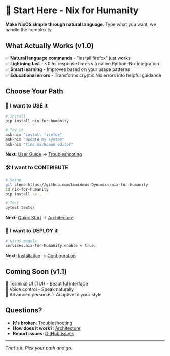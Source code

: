 # 🚀 Start Here - Nix for Humanity

**Make NixOS simple through natural language.** Type what you want, we handle the complexity.

## What Actually Works (v1.0)

✅ **Natural language commands** - "install firefox" just works  
✅ **Lightning fast** - <0.5s response times via native Python-Nix integration  
✅ **Smart learning** - Improves based on your usage patterns  
✅ **Educational errors** - Transforms cryptic Nix errors into helpful guidance  

## Choose Your Path

### 👤 I want to USE it
```bash
# Install
pip install nix-for-humanity

# Try it
ask-nix "install firefox"
ask-nix "update my system"
ask-nix "find markdown editor"
```
**Next**: [User Guide](./06-TUTORIALS/USER_GUIDE.md) → [Troubleshooting](./TROUBLESHOOTING.md)

### 🛠️ I want to CONTRIBUTE
```bash
# Setup
git clone https://github.com/Luminous-Dynamics/nix-for-humanity
cd nix-for-humanity
pip install -e .

# Test
pytest tests/
```
**Next**: [Quick Start](./03-DEVELOPMENT/03-QUICK-START.md) → [Architecture](./02-ARCHITECTURE/01-SYSTEM-ARCHITECTURE.md)

### 🚀 I want to DEPLOY it
```bash
# NixOS module
services.nix-for-humanity.enable = true;
```
**Next**: [Installation](./04-OPERATIONS/EASY-INSTALLATION-GUIDE.md) → [Configuration](./05-REFERENCE/CONFIGURATION.md)

## Coming Soon (v1.1)
🚧 Terminal UI (TUI) - Beautiful interface  
🚧 Voice control - Speak naturally  
📅 Advanced personas - Adaptive to your style  

## Questions?
- **It's broken**: [Troubleshooting](./TROUBLESHOOTING.md)
- **How does it work?**: [Architecture](./02-ARCHITECTURE/01-SYSTEM-ARCHITECTURE.md)  
- **Report issues**: [GitHub Issues](https://github.com/Luminous-Dynamics/nix-for-humanity/issues)

---
*That's it. Pick your path and go.*